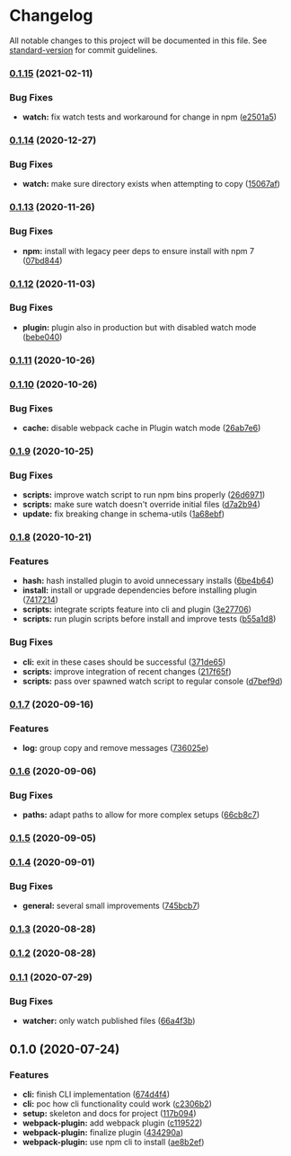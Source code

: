 # Changelog

All notable changes to this project will be documented in this file. See [standard-version](https://github.com/conventional-changelog/standard-version) for commit guidelines.

### [0.1.15](https://github.com/tobua/synec/compare/v0.1.14...v0.1.15) (2021-02-11)


### Bug Fixes

* **watch:** fix watch tests and workaround for change in npm ([e2501a5](https://github.com/tobua/synec/commit/e2501a594613ae73d3ddb23aa23ea6fd80aec3fb))

### [0.1.14](https://github.com/tobua/synec/compare/v0.1.13...v0.1.14) (2020-12-27)


### Bug Fixes

* **watch:** make sure directory exists when attempting to copy ([15067af](https://github.com/tobua/synec/commit/15067afaa644ff8a64cb1a41276d10b90e2d203c))

### [0.1.13](https://github.com/tobua/synec/compare/v0.1.12...v0.1.13) (2020-11-26)


### Bug Fixes

* **npm:** install with legacy peer deps to ensure install with npm 7 ([07bd844](https://github.com/tobua/synec/commit/07bd84499dbb06ec97297cb26c2e5accd3b1790e))

### [0.1.12](https://github.com/tobua/synec/compare/v0.1.11...v0.1.12) (2020-11-03)


### Bug Fixes

* **plugin:** plugin also in production but with disabled watch mode ([bebe040](https://github.com/tobua/synec/commit/bebe040b354dd10d3663c114a4d573398735cae8))

### [0.1.11](https://github.com/tobua/synec/compare/v0.1.10...v0.1.11) (2020-10-26)

### [0.1.10](https://github.com/tobua/synec/compare/v0.1.9...v0.1.10) (2020-10-26)


### Bug Fixes

* **cache:** disable webpack cache in Plugin watch mode ([26ab7e6](https://github.com/tobua/synec/commit/26ab7e6237743ffaa1b59edd078c00cb01cbe6d3))

### [0.1.9](https://github.com/tobua/synec/compare/v0.1.8...v0.1.9) (2020-10-25)


### Bug Fixes

* **scripts:** improve watch script to run npm bins properly ([26d6971](https://github.com/tobua/synec/commit/26d697118458250a488de86600b40c19ac8883aa))
* **scripts:** make sure watch doesn't override initial files ([d7a2b94](https://github.com/tobua/synec/commit/d7a2b94a5a18fe7fe06b7bb162ae746825bf1864))
* **update:** fix breaking change in schema-utils ([1a68ebf](https://github.com/tobua/synec/commit/1a68ebfff94b5b71ae2ef12a013bef47ef3f6eb2))

### [0.1.8](https://github.com/tobua/synec/compare/v0.1.7...v0.1.8) (2020-10-21)


### Features

* **hash:** hash installed plugin to avoid unnecessary installs ([6be4b64](https://github.com/tobua/synec/commit/6be4b64f3865c8daa75fe948ea907ed9807c6959))
* **install:** install or upgrade dependencies before installing plugin ([7417214](https://github.com/tobua/synec/commit/7417214cbf994425477ff8ebbca97f0f6754e695))
* **scripts:** integrate scripts feature into cli and plugin ([3e27706](https://github.com/tobua/synec/commit/3e27706eb5182f17b64bf2a7c16cc8be9fe6eef4))
* **scripts:** run plugin scripts before install and improve tests ([b55a1d8](https://github.com/tobua/synec/commit/b55a1d8560ac9073c0dbccca06c54aeef2580c6b))


### Bug Fixes

* **cli:** exit in these cases should be successful ([371de65](https://github.com/tobua/synec/commit/371de6524a5334e17b95d95d7b2688797e6e6729))
* **scripts:** improve integration of recent changes ([217f65f](https://github.com/tobua/synec/commit/217f65f292f79b5de8fb54a1c8a539a108275251))
* **scripts:** pass over spawned watch script to regular console ([d7bef9d](https://github.com/tobua/synec/commit/d7bef9d9343755f44a9ad7fa538973281936f70d))

### [0.1.7](https://github.com/tobua/synec/compare/v0.1.6...v0.1.7) (2020-09-16)


### Features

* **log:** group copy and remove messages ([736025e](https://github.com/tobua/synec/commit/736025e29c7edfd6b90e14cdf673046d4ef9f5df))

### [0.1.6](https://github.com/tobua/synec/compare/v0.1.5...v0.1.6) (2020-09-06)


### Bug Fixes

* **paths:** adapt paths to allow for more complex setups ([66cb8c7](https://github.com/tobua/synec/commit/66cb8c769a6481fd763bc05b863d208a85e5d729))

### [0.1.5](https://github.com/tobua/synec/compare/v0.1.4...v0.1.5) (2020-09-05)

### [0.1.4](https://github.com/tobua/synec/compare/v0.1.3...v0.1.4) (2020-09-01)


### Bug Fixes

* **general:** several small improvements ([745bcb7](https://github.com/tobua/synec/commit/745bcb7b86d7680106becabacffb219e960d30be))

### [0.1.3](https://github.com/tobua/synec/compare/v0.1.2...v0.1.3) (2020-08-28)

### [0.1.2](https://github.com/tobua/synec/compare/v0.1.1...v0.1.2) (2020-08-28)

### [0.1.1](https://github.com/tobua/synec/compare/v0.1.0...v0.1.1) (2020-07-29)


### Bug Fixes

* **watcher:** only watch published files ([66a4f3b](https://github.com/tobua/synec/commit/66a4f3bda487d842f04ba0a12b79e36d14b5c50f))

## 0.1.0 (2020-07-24)


### Features

* **cli:** finish CLI implementation ([674d4f4](https://github.com/tobua/synec/commit/674d4f4b60d6b5f94eb87631e2d1b0fb85a40bd8))
* **cli:** poc how cli functionality could work ([c2306b2](https://github.com/tobua/synec/commit/c2306b2857ade61c1a620d020924d976fe8d6de6))
* **setup:** skeleton and docs for project ([117b094](https://github.com/tobua/synec/commit/117b094035d965388575c3096a5a7995825034ab))
* **webpack-plugin:** add webpack plugin ([c119522](https://github.com/tobua/synec/commit/c11952206d4607a007be2243e7124e252b419671))
* **webpack-plugin:** finalize plugin ([434290a](https://github.com/tobua/synec/commit/434290a6006c569ca3747774a00a52c3bfa34b6e))
* **webpack-plugin:** use npm cli to install ([ae8b2ef](https://github.com/tobua/synec/commit/ae8b2ef7bd8965c95018dbaa7d13f373108ad738))
